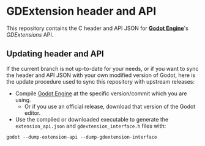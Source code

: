# GDExtension header and API

This repository contains the C header and API JSON for
[**Godot Engine**](https://github.com/godotengine/godot)'s *GDExtensions* API.

## Updating header and API

If the current branch is not up-to-date for your needs, or if you want to sync
the header and API JSON with your own modified version of Godot, here is the
update procedure used to sync this repository with upstream releases:

- Compile [Godot Engine](https://github.com/godotengine/godot) at the specific
  version/commit which you are using.
  * Or if you use an official release, download that version of the Godot editor.
- Use the compiled or downloaded executable to generate the `extension_api.json`
  and `gdextension_interface.h` files with:

```
godot --dump-extension-api --dump-gdextension-interface
```
